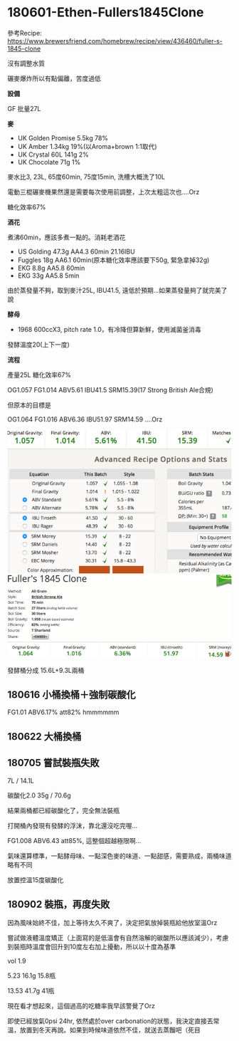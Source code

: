 # 180601-Ethen-Fullers1845Clone

參考Recipe: <https://www.brewersfriend.com/homebrew/recipe/view/436460/fuller-s-1845-clone>

沒有調整水質

碾麥爆炸所以有點偏離，苦度過低

**設備**

GF 批量27L

**麥**

* UK Golden Promise 5.5kg 78%
* UK Amber 1.34kg 19%(以Aroma+brown 1:1取代)
* UK Crystal 60L 141g 2%
* UK Chocolate 71g 1%

麥水比3, 23L, 65度60min, 75度15min, 洗槽大概洗了10L

電動三棍碾麥機果然還是需要每次使用前調整，上次太粗這次也....Orz

糖化效率67%

**酒花**

煮沸60min，應該多煮一點的。消耗老酒花

* US Golding 47.3g AA4.3 60min 21.16IBU
* Fuggles 18g AA6.1 60min(原本糖化效率應該要下50g, 緊急拿掉32g) 
* EKG 8.8g AA5.8 60min
* EKG 33g AA5.8 5min

由於蒸發量不夠，取到麥汁25L, IBU41.5, 遠低於預期...如果蒸發量夠了就完美了說

**酵母**

* 1968 600ccX3, pitch rate 1.0，有冷降但算新鮮，使用滅菌釜消毒

發酵溫度20(上下一度)


**流程**

產量25L 糖化效率67%

OG1.057 FG1.014 ABV5.61 IBU41.5 SRM15.39(17 Strong British Ale合規)

但原本的目標是

OG1.064 FG1.016 ABV6.36 IBU51.97 SRM14.59 ....Orz

![](../img/test107.png)
![](../img/test108.png)

發酵桶分成 15.6L+9.3L兩桶

## 180616 小桶換桶＋強制碳酸化

FG1.01 ABV6.17% att82% hmmmmmm

## 180622 大桶換桶

## 180705 嘗試裝瓶失敗

7L / 14.1L

碳酸化2.0 35g / 70.6g

結果兩桶都已經碳酸化了，完全無法裝瓶

打開桶內發現有發酵的浮沫，靠北還沒吃完喔...

FG1.008 ABV6.43 att85%, 這整個超越極限啊...

氣味還算標準，一點酵母味、一點深色麥的味道、一點甜感，需要熟成，兩桶味道略有不同

放置控溫15度碳酸化

## 180902 裝瓶，再度失敗

因為風味始終不佳，加上等待太久不爽了，決定把氣放掉裝瓶給他放室溫Orz

嘗試做液體溫度矯正（上面寫的是低溫會有自然溶解的碳酸所以應該減少），考慮到裝瓶時溫度會回升到10度左右加上擾動，所以以十度為基準

vol 1.9

5.23 16.1g 15.8瓶

13.53 41.7g 41瓶

現在看才想起來，這個過高的吃糖率我早該警覺了Orz

即使已經放氣0psi 24hr, 依然處於over carbonation的狀態，我決定直接丟常溫，放置到冬天再說。如果到時候味道依然不佳，就送去蒸餾吧（死目
